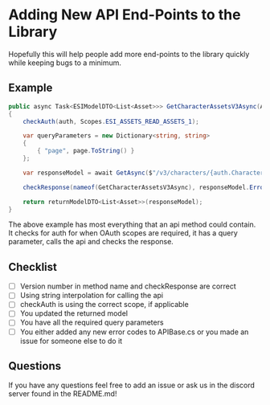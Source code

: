 # Adding New API End-Points to the Library
Hopefully this will help people add more end-points to the library quickly while keeping bugs to a minimum.

## Example

``` C#
public async Task<ESIModelDTO<List<Asset>>> GetCharacterAssetsV3Async(AuthDTO auth, int page = 1, string ifNoneMatch = null)
{
    checkAuth(auth, Scopes.ESI_ASSETS_READ_ASSETS_1);

    var queryParameters = new Dictionary<string, string>
    {
        { "page", page.ToString() }
    };

    var responseModel = await GetAsync($"/v3/characters/{auth.CharacterId}/assets/", auth, ifNoneMatch, queryParameters);

    checkResponse(nameof(GetCharacterAssetsV3Async), responseModel.Error, responseModel.Message, responseModel.LegacyWarning, logger);

    return returnModelDTO<List<Asset>>(responseModel);
}
```

The above example has most everything that an api method could contain. It checks for auth for when OAuth scopes are required, it has a query parameter, calls the api and checks the response.

## Checklist
- [ ] Version number in method name and checkResponse are correct
- [ ] Using string interpolation for calling the api
- [ ] checkAuth is using the correct scope, if applicable
- [ ] You updated the returned model
- [ ] You have all the required query parameters
- [ ] You either added any new error codes to APIBase.cs or you made an issue for someone else to do it

## Questions
If you have any questions feel free to add an issue or ask us in the discord server found in the README.md!